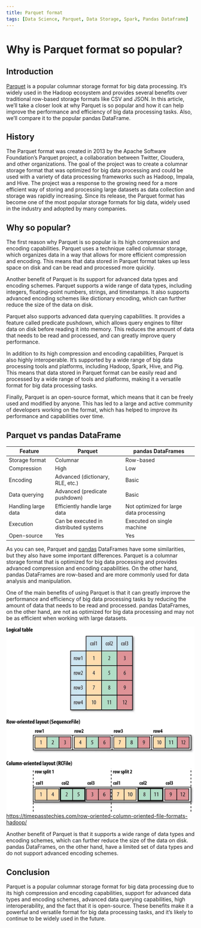 ```yaml
---
title: Parquet format
tags: [Data Science, Parquet, Data Storage, Spark, Pandas Dataframe]
---
```


# Why is Parquet format so popular?

## Introduction

[Parquet](https://parquet.apache.org/) is a popular columnar storage format for big data processing. It’s widely used in the Hadoop ecosystem and provides several benefits over traditional row-based storage formats like CSV and JSON. In this article, we’ll take a closer look at why Parquet is so popular and how it can help improve the performance and efficiency of big data processing tasks. Also, we’ll compare it to the popular pandas DataFrame.

## History

The Parquet format was created in 2013 by the Apache Software Foundation’s Parquet project, a collaboration between Twitter, Cloudera, and other organizations. The goal of the project was to create a columnar storage format that was optimized for big data processing and could be used with a variety of data processing frameworks such as Hadoop, Impala, and Hive. The project was a response to the growing need for a more efficient way of storing and processing large datasets as data collection and storage was rapidly increasing. Since its release, the Parquet format has become one of the most popular storage formats for big data, widely used in the industry and adopted by many companies.

## Why so popular?

The first reason why Parquet is so popular is its high compression and encoding capabilities. Parquet uses a technique called columnar storage, which organizes data in a way that allows for more efficient compression and encoding. This means that data stored in Parquet format takes up less space on disk and can be read and processed more quickly.

Another benefit of Parquet is its support for advanced data types and encoding schemes. Parquet supports a wide range of data types, including integers, floating-point numbers, strings, and timestamps. It also supports advanced encoding schemes like dictionary encoding, which can further reduce the size of the data on disk.

Parquet also supports advanced data querying capabilities. It provides a feature called predicate pushdown, which allows query engines to filter data on disk before reading it into memory. This reduces the amount of data that needs to be read and processed, and can greatly improve query performance.

In addition to its high compression and encoding capabilities, Parquet is also highly interoperable. It’s supported by a wide range of big data processing tools and platforms, including Hadoop, Spark, Hive, and Pig. This means that data stored in Parquet format can be easily read and processed by a wide range of tools and platforms, making it a versatile format for big data processing tasks.

Finally, Parquet is an open-source format, which means that it can be freely used and modified by anyone. This has led to a large and active community of developers working on the format, which has helped to improve its performance and capabilities over time.

## Parquet vs pandas DataFrame

| Feature             | Parquet                                | pandas DataFrames                       |
| ------------------- | -------------------------------------- | --------------------------------------- |
| Storage format      | Columnar                               | Row-based                               |
| Compression         | High                                   | Low                                     |
| Encoding            | Advanced (dictionary, RLE, etc.)       | Basic                                   |
| Data querying       | Advanced (predicate pushdown)          | Basic                                   |
| Handling large data | Efficiently handle large data          | Not optimized for large data processing |
| Execution           | Can be executed in distributed systems | Executed on single machine              |
| Open-source         | Yes                                    | Yes                                     |

As you can see, Parquet and [pandas](https://pandas.pydata.org/) DataFrames have some similarities, but they also have some important differences. Parquet is a columnar storage format that is optimized for big data processing and provides advanced compression and encoding capabilities. On the other hand, pandas DataFrames are row-based and are more commonly used for data analysis and manipulation.

One of the main benefits of using Parquet is that it can greatly improve the performance and efficiency of big data processing tasks by reducing the amount of data that needs to be read and processed. pandas DataFrames, on the other hand, are not as optimized for big data processing and may not be as efficient when working with large datasets.

![](img/parquet-row-col.jpeg)
https://timepasstechies.com/row-oriented-column-oriented-file-formats-hadoop/

Another benefit of Parquet is that it supports a wide range of data types and encoding schemes, which can further reduce the size of the data on disk. pandas DataFrames, on the other hand, have a limited set of data types and do not support advanced encoding schemes.

## Conclusion

Parquet is a popular columnar storage format for big data processing due to its high compression and encoding capabilities, support for advanced data types and encoding schemes, advanced data querying capabilities, high interoperability, and the fact that it is open-source. These benefits make it a powerful and versatile format for big data processing tasks, and it’s likely to continue to be widely used in the future.
